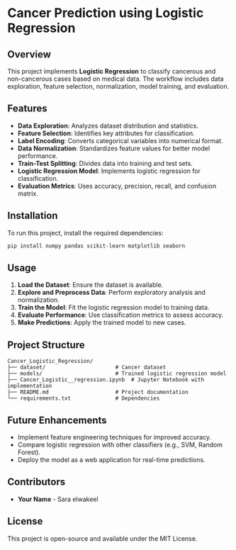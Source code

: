 # Cancer Prediction using Logistic Regression

## Overview

This project implements **Logistic Regression** to classify cancerous and non-cancerous cases based on medical data. The workflow includes data exploration, feature selection, normalization, model training, and evaluation.

## Features

- **Data Exploration**: Analyzes dataset distribution and statistics.
- **Feature Selection**: Identifies key attributes for classification.
- **Label Encoding**: Converts categorical variables into numerical format.
- **Data Normalization**: Standardizes feature values for better model performance.
- **Train-Test Splitting**: Divides data into training and test sets.
- **Logistic Regression Model**: Implements logistic regression for classification.
- **Evaluation Metrics**: Uses accuracy, precision, recall, and confusion matrix.

## Installation

To run this project, install the required dependencies:

```bash
pip install numpy pandas scikit-learn matplotlib seaborn
```

## Usage

1. **Load the Dataset**: Ensure the dataset is available.
2. **Explore and Preprocess Data**: Perform exploratory analysis and normalization.
3. **Train the Model**: Fit the logistic regression model to training data.
4. **Evaluate Performance**: Use classification metrics to assess accuracy.
5. **Make Predictions**: Apply the trained model to new cases.

## Project Structure

```
Cancer_Logistic_Regression/
├── dataset/                      # Cancer dataset
├── models/                       # Trained logistic regression model
├── Cancer_Logistic__regression.ipynb  # Jupyter Notebook with implementation
├── README.md                     # Project documentation
└── requirements.txt              # Dependencies
```

## Future Enhancements

- Implement feature engineering techniques for improved accuracy.
- Compare logistic regression with other classifiers (e.g., SVM, Random Forest).
- Deploy the model as a web application for real-time predictions.

## Contributors

- **Your Name** - Sara elwakeel

## License

This project is open-source and available under the MIT License.

